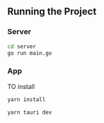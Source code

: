 ## Running the Project

### Server

```bash
cd server
go run main.go
```

### App
TO install
```bash
yarn install
```


```bash
yarn tauri dev
```
